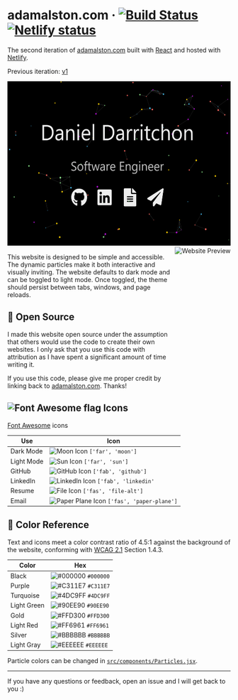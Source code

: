 # adamalston<span></span>.com &middot; [![Build Status](https://img.shields.io/circleci/build/gh/adamalston/v2?label=build)](https://app.circleci.com/pipelines/github/adamalston/v2) [![Netlify status](https://img.shields.io/netlify/332bbd91-59b7-4091-8781-6f41330399b4)](https://app.netlify.com/sites/adamalston/deploys)

The second iteration of [adamalston.com](https://www.adamalston.com) built with [React](https://reactjs.org/) and hosted with [Netlify](https://www.netlify.com/).

Previous iteration: [v1](https://github.com/adamalston/v1)

<img float="left" width="auto" height="370px" src="src/assets/preview.png" alt="Website Preview" role="img" aria-label="Screenshot of the website" /> <img align="right" height="370px" src="src/assets/mobile.png" alt="Website Preview" role="img" aria-label="Screenshot of the website" />

This website is designed to be simple and accessible. The dynamic particles make it both interactive and visually inviting. The website defaults to dark mode and can be toggled to light mode. Once toggled, the theme should persist between tabs, windows, and page reloads.

## :key: Open Source

I made this website open source under the assumption that others would use the code to create their own websites. I only ask that you use this code with attribution as I have spent a significant amount of time writing it.

If you use this code, please give me proper credit by linking back to [adamalston.com](https://www.adamalston.com/). Thanks!

## ![Font Awesome flag](https://w.wiki/bSJ) Icons

[Font Awesome](https://fontawesome.com/) icons

| Use        | Icon                                                             |
| ---------- | ---------------------------------------------------------------- |
| Dark Mode  | ![Moon Icon](https://w.wiki/bQE) `['far', 'moon']`               |
| Light Mode | ![Sun Icon](https://w.wiki/bQK) `['far', 'sun']`                 |
| GitHub     | ![GitHub Icon](https://w.wiki/bQJ) `['fab', 'github']`           |
| LinkedIn   | ![LinkedIn Icon](https://w.wiki/bQH) `['fab', 'linkedin'`        |
| Resume     | ![File Icon](https://w.wiki/bQF) `['fas', 'file-alt']`           |
| Email      | ![Paper Plane Icon](https://w.wiki/bQG) `['fas', 'paper-plane']` |

## :art: Color Reference

Text and icons meet a color contrast ratio of 4.5:1 against the background of the website, conforming with [WCAG 2.1](https://www.w3.org/TR/WCAG21/) Section 1.4.3.

| Color       | Hex                                                                |
| ----------- | ------------------------------------------------------------------ |
| Black       | ![#000000](https://via.placeholder.com/12/000000?text=+) `#000000` |
| Purple      | ![#C311E7](https://via.placeholder.com/12/C311E7?text=+) `#C311E7` |
| Turquoise   | ![#4DC9FF](https://via.placeholder.com/12/4DC9FF?text=+) `#4DC9FF` |
| Light Green | ![#90EE90](https://via.placeholder.com/12/90EE90?text=+) `#90EE90` |
| Gold        | ![#FFD300](https://via.placeholder.com/12/FFD300?text=+) `#FFD300` |
| Light Red   | ![#FF6961](https://via.placeholder.com/12/FF6961?text=+) `#FF6961` |
| Silver      | ![#BBBBBB](https://via.placeholder.com/12/BBBBBB?text=+) `#BBBBBB` |
| Light Gray  | ![#EEEEEE](https://via.placeholder.com/12/EEEEEE?text=+) `#EEEEEE` |

Particle colors can be changed in [`src/components/Particles.jsx`](src/components/Particles.jsx#L14).

---

If you have any questions or feedback, open an issue and I will get back to you :&#8203;)
